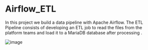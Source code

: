 # Airflow_ETL

In this project we build a data pipeline with Apache Airflow. The ETL Pipeline consists of developing an ETL job to read the files from the platform teams and load it to a MariaDB database after processing .


![image](https://user-images.githubusercontent.com/86126438/179965079-a14ee525-774e-41b8-8656-412704c2ff46.png)
